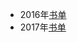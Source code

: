 * 2016年[书单](https://github.com/Supertraveler-Lee/Person-Profile/blob/master/docs/book_list%202016.md)
* 2017年[书单](https://github.com/Supertraveler-Lee/Person-Profile/blob/master/docs/book_list%202017.md)